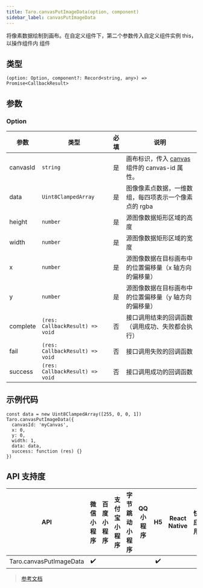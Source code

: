 ```yaml
---
title: Taro.canvasPutImageData(option, component)
sidebar_label: canvasPutImageData
---
```


将像素数据绘制到画布。在自定义组件下，第二个参数传入自定义组件实例 this，以操作组件内 <canvas> 组件

## 类型

```tsx
(option: Option, component?: Record<string, any>) => Promise<CallbackResult>
```

## 参数

### Option

| 参数 | 类型 | 必填 | 说明 |
| --- | --- | :---: | --- |
| canvasId | `string` | 是 | 画布标识，传入 [canvas](https://developers.weixin.qq.com/miniprogram/dev/component/canvas.html) 组件的 canvas-id 属性。 |
| data | `Uint8ClampedArray` | 是 | 图像像素点数据，一维数组，每四项表示一个像素点的 rgba |
| height | `number` | 是 | 源图像数据矩形区域的高度 |
| width | `number` | 是 | 源图像数据矩形区域的宽度 |
| x | `number` | 是 | 源图像数据在目标画布中的位置偏移量（x 轴方向的偏移量） |
| y | `number` | 是 | 源图像数据在目标画布中的位置偏移量（y 轴方向的偏移量） |
| complete | `(res: CallbackResult) => void` | 否 | 接口调用结束的回调函数（调用成功、失败都会执行） |
| fail | `(res: CallbackResult) => void` | 否 | 接口调用失败的回调函数 |
| success | `(res: CallbackResult) => void` | 否 | 接口调用成功的回调函数 |

## 示例代码

```tsx
const data = new Uint8ClampedArray([255, 0, 0, 1])
Taro.canvasPutImageData({
  canvasId: 'myCanvas',
  x: 0,
  y: 0,
  width: 1,
  data: data,
  success: function (res) {}
})
```

## API 支持度

| API | 微信小程序 | 百度小程序 | 支付宝小程序 | 字节跳动小程序 | QQ 小程序 | H5 | React Native | 快应用 |
| :---: | :---: | :---: | :---: | :---: | :---: | :---: | :---: | :---: |
| Taro.canvasPutImageData | ✔️ |  |  |  |  | ✔️ |  |  |

> [参考文档](https://developers.weixin.qq.com/miniprogram/dev/api/canvas/wx.canvasPutImageData.html)

